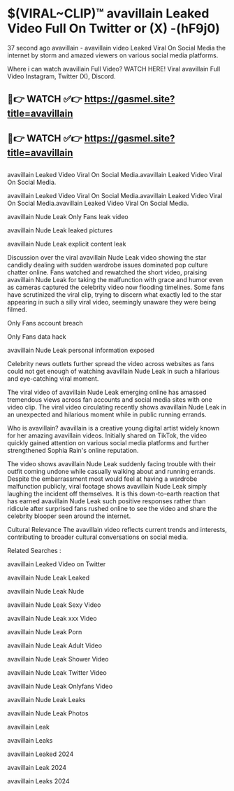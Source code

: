# $(VIRAL~CLIP)™ avavillain Leaked Video Full On Twitter or (X) -(hF9j0)
37 second ago avavillain - avavillain video Leaked Viral On Social Media the internet by storm and amazed viewers on various social media platforms.

Where i can watch avavillain Full Video? WATCH HERE! Viral avavillain Full Video Instagram, Twitter (X), Discord.

## 🔴👉 WATCH ✅👉 https://gasmel.site?title=avavillain
## 🔴👉 WATCH ✅👉 https://gasmel.site?title=avavillain
##
avavillain Leaked Video Viral On Social Media.avavillain Leaked Video Viral On Social Media.

avavillain Leaked Video Viral On Social Media.avavillain Leaked Video Viral On Social Media.avavillain Leaked Video Viral On Social Media.

avavillain Nude Leak Only Fans leak video

avavillain Nude Leak leaked pictures

avavillain Nude Leak explicit content leak

Discussion over the viral avavillain Nude Leak video showing the star candidly dealing with sudden wardrobe issues dominated pop culture chatter online. Fans watched and rewatched the short video, praising avavillain Nude Leak for taking the malfunction with grace and humor even as cameras captured the celebrity video now flooding timelines. Some fans have scrutinized the viral clip, trying to discern what exactly led to the star appearing in such a silly viral video, seemingly unaware they were being filmed.


Only Fans account breach

Only Fans data hack

avavillain Nude Leak personal information exposed

Celebrity news outlets further spread the video across websites as fans could not get enough of watching avavillain Nude Leak in such a hilarious and eye-catching viral moment.


The viral video of avavillain Nude Leak emerging online has amassed tremendous views across fan accounts and social media sites with one video clip. The viral video circulating recently shows avavillain Nude Leak in an unexpected and hilarious moment while in public running errands.


Who is avavillain? avavillain is a creative young digital artist widely known for her amazing avavillain videos. Initially shared on TikTok, the video quickly gained attention on various social media platforms and further strengthened Sophia Rain's online reputation.

The video shows avavillain Nude Leak suddenly facing trouble with their outfit coming undone while casually walking about and running errands. Despite the embarrassment most would feel at having a wardrobe malfunction publicly, viral footage shows avavillain Nude Leak simply laughing the incident off themselves. It is this down-to-earth reaction that has earned avavillain Nude Leak such positive responses rather than ridicule after surprised fans rushed online to see the video and share the celebrity blooper seen around the internet.

Cultural Relevance The avavillain video reflects current trends and interests, contributing to broader cultural conversations on social media.

Related Searches :

avavillain Leaked Video on Twitter

avavillain Nude Leak Leaked

avavillain Nude Leak Nude

avavillain Nude Leak Sexy Video

avavillain Nude Leak xxx Video

avavillain Nude Leak Porn

avavillain Nude Leak Adult Video

avavillain Nude Leak Shower Video

avavillain Nude Leak Twitter Video

avavillain Nude Leak Onlyfans Video

avavillain Nude Leak Leaks

avavillain Nude Leak Photos

avavillain Leak

avavillain Leaks

avavillain Leaked 2024

avavillain Leak 2024

avavillain Leaks 2024
